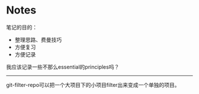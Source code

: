 # Notes

笔记的目的：
- 整理思路、费曼技巧
- 方便复习
- 方便记录

我应该记录一些不那么essential的principles吗？

---

git-filter-repo可以把一个大项目下的小项目filter出来变成一个单独的项目。
